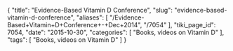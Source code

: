 {
    "title": "Evidence-Based Vitamin D Conference",
    "slug": "evidence-based-vitamin-d-conference",
    "aliases": [
        "/Evidence-Based+Vitamin+D+Conference+-+Dec+2014",
        "/7054"
    ],
    "tiki_page_id": 7054,
    "date": "2015-10-30",
    "categories": [
        "Books, videos on Vitamin D"
    ],
    "tags": [
        "Books, videos on Vitamin D"
    ]
}